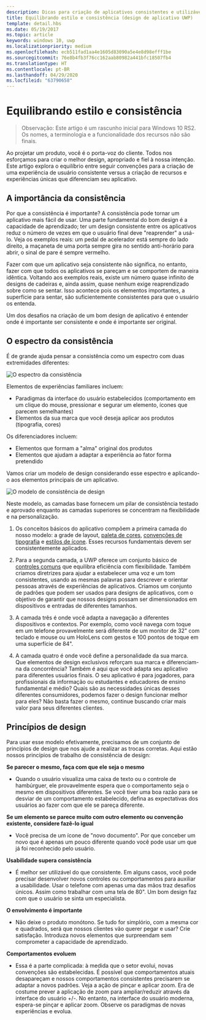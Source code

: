 ```yaml
---
description: Dicas para criação de aplicativos consistentes e utilizáveis, que também demonstram originalidade e criatividade.
title: Equilibrando estilo e consistência (design de aplicativo UWP)
template: detail.hbs
ms.date: 05/19/2017
ms.topic: article
keywords: windows 10, uwp
ms.localizationpriority: medium
ms.openlocfilehash: ecb511fad1aa4e1605d83090a5e4e8d98efff1be
ms.sourcegitcommit: 76e8b4fb3f76cc162aab80982a441bfc18507fb4
ms.translationtype: HT
ms.contentlocale: pt-BR
ms.lasthandoff: 04/29/2020
ms.locfileid: "63790658"
---
```

# <a name="balancing-style-and-consistency"></a>Equilibrando estilo e consistência

 

> Observação: Este artigo é um rascunho inicial para Windows 10 RS2. Os nomes, a terminologia e a funcionalidade dos recursos não são finais.

Ao projetar um produto, você é o porta-voz do cliente. Todos nos esforçamos para criar o melhor design, apropriado e fiel à nossa intenção. Este artigo explora o equilíbrio entre seguir convenções para a criação de uma experiência de usuário consistente versus a criação de recursos e experiências únicas que diferenciam seu aplicativo. 

 
## <a name="the-importance-of-consistency"></a>A importância da consistência
Por que a consistência é importante? A consistência pode tornar um aplicativo mais fácil de usar. Uma parte fundamental do bom design é a capacidade de aprendizado; ter um design consistente entre os aplicativos reduz o número de vezes em que o usuário final deve "reaprender" a usá-lo. Veja os exemplos reais: um pedal de acelerador está sempre do lado direito, a maçaneta de uma porta sempre gira no sentido anti-horário para abrir, o sinal de pare é sempre vermelho. 

Fazer com que um aplicativo seja consistente não significa, no entanto, fazer com que todos os aplicativos se pareçam e se comportem de maneira idêntica. Voltando aos exemplos reais, existe um número quase infinito de designs de cadeiras e, ainda assim, quase nenhum exige reaprendizado sobre como se sentar. Isso acontece pois os elementos importantes, a superfície para sentar, são suficientemente consistentes para que o usuário os entenda. 

Um dos desafios na criação de um bom design de aplicativo é entender onde é importante ser consistente e onde é importante ser original. 

## <a name="the-consistency-spectrum"></a>O espectro da consistência
 É de grande ajuda pensar a consistência como um espectro com duas extremidades diferentes:


![O espectro da consistência](images/consistency/consistency-spectrum.png)

Elementos de experiências familiares incluem:
-   Paradigmas da interface do usuário estabelecidos (comportamento em um clique do mouse, pressionar e segurar um elemento, ícones que parecem semelhantes)
-   Elementos da sua marca que você deseja aplicar aos produtos (tipografia, cores)

Os diferenciadores incluem:
-   Elementos que formam a "alma" original dos produtos
-   Elementos que ajudam a adaptar a experiência ao fator forma pretendido

Vamos criar um modelo de design considerando esse espectro e aplicando-o aos elementos principais de um aplicativo. 

![O modelo de consistência de design](images/consistency/design-consistency-model.png)

Neste modelo, as camadas base fornecem um pilar de consistência testado e aprovado enquanto as camadas superiores se concentram na flexibilidade e na personalização.  

1. Os conceitos básicos do aplicativo compõem a primeira camada do nosso modelo: a grade de layout, [paleta de cores](color.md), [convenções de tipografia](typography.md) e [estilos de ícone](icons.md). Esses recursos fundamentais devem ser consistentemente aplicados. 

2. Para a segunda camada, a UWP oferece um conjunto básico de [controles comuns](../controls-and-patterns/index.md) que equilibra eficiência com flexibilidade. Também criamos diretrizes para ajudar a estabelecer uma voz e um tom consistentes, usando as mesmas palavras para descrever e orientar pessoas através de experiências de aplicativos. Criamos um conjunto de padrões que podem ser usados para designs de aplicativos, com o objetivo de garantir que nossos designs possam ser dimensionados em dispositivos e entradas de diferentes tamanhos. 
3. A camada três é onde você adapta a navegação a diferentes dispositivos e contextos. Por exemplo, como você navega com toque em um telefone provavelmente será diferente de um monitor de 32" com teclado e mouse ou um HoloLens com gestos e 100 pontos de toque em uma superfície de 84".
4. A camada quatro é onde você define a personalidade da sua marca. Que elementos de design exclusivos reforçam sua marca e diferenciam-na da concorrência? Também é aqui que você adapta seu aplicativo para diferentes usuários finais. O seu aplicativo é para jogadores, para profissionais da informação ou estudantes e educadores de ensino fundamental e médio? Quais são as necessidades únicas desses diferentes consumidores, podemos fazer o design funcionar melhor para eles? Não basta fazer o mesmo, continue buscando criar mais valor para seus diferentes clientes.  


## <a name="design-principles"></a>Princípios de design
Para usar esse modelo efetivamente, precisamos de um conjunto de princípios de design que nos ajude a realizar as trocas corretas. Aqui estão nossos princípios de trabalho de consistência de design:

**Se parecer o mesmo, faça com que ele seja o mesmo**
-   Quando o usuário visualiza uma caixa de texto ou o controle de hambúrguer, ele provavelmente espera que o comportamento seja o mesmo em dispositivos diferentes. Se você tiver uma boa razão para se desviar de um comportamento estabelecido, defina as expectativas dos usuários ao fazer com que ele se pareça diferente.

**Se um elemento se parece muito com outro elemento ou convenção existente, considere fazê-lo igual**
-   Você precisa de um ícone de "novo documento". Por que conceber um novo que é apenas um pouco diferente quando você pode usar um que já foi reconhecido pelo usuário.

**Usabilidade supera consistência**
-   É melhor ser utilizável do que consistente. Em alguns casos, você pode precisar desenvolver novos controles ou comportamentos para auxiliar a usabilidade. Usar o telefone com apenas uma das mãos traz desafios únicos. Assim como trabalhar com uma tela de 80". Um bom design faz com que o usuário se sinta um especialista. 

**O envolvimento é importante**
-   Não deixe o produto monótono. Se tudo for simplório, com a mesma cor e quadrados, será que nossos clientes vão querer pegar e usar? Crie satisfação. Introduza novos elementos que surpreendam sem comprometer a capacidade de aprendizado. 

**Comportamentos evoluem**
-   Essa é a parte complicada: à medida que o setor evolui, novas convenções são estabelecidas. É possível que comportamentos atuais desapareçam e nossos comportamentos consistentes precisarem se adaptar a novos padrões. Veja a ação de pinçar e aplicar zoom. Era de costume prever a aplicação de zoom para ampliar/reduzir através da interface do usuário +/-. No entanto, na interface do usuário moderna, espera-se pinçar e aplicar zoom. Observe os paradigmas de novas experiências e evolua. 
